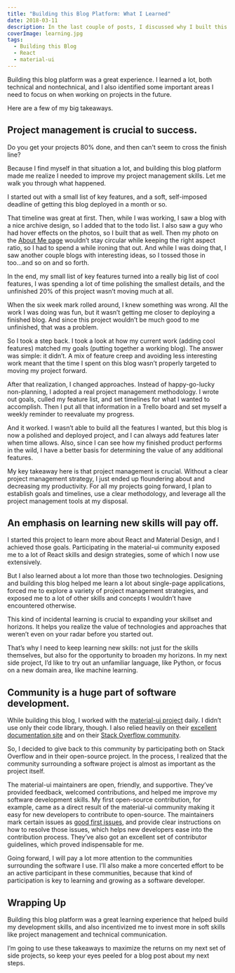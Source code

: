 ```yaml
---
title: "Building this Blog Platform: What I Learned"
date: 2018-03-11
description: In the last couple of posts, I discussed why I built this blog platform and the technical challenges I faced while doing so. Here’s what I learned during that process.
coverImage: learning.jpg
tags:
  - Building this Blog
  - React
  - material-ui
---
```


Building this blog platform was a great experience. I learned a lot, both technical and nontechnical, and I also identified some important areas I need to focus on when working on projects in the future.

Here are a few of my big takeaways.

## Project management is crucial to success.

Do you get your projects 80% done, and then can't seem to cross the finish line?

Because I find myself in that situation a lot, and building this blog platform made me realize I needed to improve my project management skills. Let me walk you through what happened.

I started out with a small list of key features, and a soft, self-imposed deadline of getting this blog deployed in a month or so.

That timeline was great at first. Then, while I was working, I saw a blog with a nice archive design, so I added that to the todo list. I also saw a guy who had hover effects on the photos, so I built that as well. Then my photo on the [About Me page](https://jdupont.github.io/about) wouldn’t stay circular while keeping the right aspect ratio, so I had to spend a while ironing that out. And while I was doing that, I saw another couple blogs with interesting ideas, so I tossed those in too...and so on and so forth.

In the end, my small list of key features turned into a really big list of cool features, I was spending a lot of time polishing the smallest details, and the unfinished 20% of this project wasn’t moving much at all.

When the six week mark rolled around, I knew something was wrong. All the work I was doing was fun, but it wasn’t getting me closer to deploying a finished blog. And since this project wouldn’t be much good to me unfinished, that was a problem.

So I took a step back. I took a look at how my current work (adding cool features) matched my goals (putting together a working blog). The answer was simple: it didn’t. A mix of feature creep and avoiding less interesting work meant that the time I spent on this blog wasn’t properly targeted to moving my project forward.

After that realization, I changed approaches. Instead of happy-go-lucky non-planning, I adopted a real project management methodology. I wrote out goals, culled my feature list, and set timelines for what I wanted to accomplish. Then I put all that information in a Trello board and set myself a weekly reminder to reevaluate my progress.

And it worked. I wasn’t able to build all the features I wanted, but this blog is now a polished and deployed project, and I can always add features later when time allows. Also, since I can see how my finished product performs in the wild, I have a better basis for determining the value of any additional features.

My key takeaway here is that project management is crucial. Without a clear project management strategy, I just ended up floundering about and decreasing my productivity. For all my projects going forward, I plan to establish goals and timelines, use a clear methodology, and leverage all the project management tools at my disposal.

## An emphasis on learning new skills will pay off.

I started this project to learn more about React and Material Design, and I achieved those goals.  Participating in the material-ui community exposed me to a lot of React skills and design strategies, some of which I now use extensively. 

But I also learned about a lot more than those two technologies. Designing and building this blog helped me learn a lot about single-page applications, forced me to explore a variety of project management strategies, and exposed me to a lot of other skills and concepts I wouldn’t have encountered otherwise.

This kind of incidental learning is crucial to expanding your skillset and horizons. It helps you realize the value of technologies and approaches that weren’t even on your radar before you started out. 

That’s why I need to keep learning new skills: not just for the skills themselves, but also for the opportunity to broaden my horizons. In my next side project, I’d like to try out an unfamiliar language, like Python, or focus on a new domain area, like machine learning.

## Community is a huge part of software development.

While building this blog, I worked with the [material-ui project](https://github.com/mui-org/material-ui) daily. I didn’t use only their code library, though. I also relied heavily on their [excellent documentation site](https://material-ui-next.com/) and on their [Stack Overflow community](https://stackoverflow.com/questions/tagged/material-ui).

So, I decided to give back to this community by participating both on Stack Overflow and in their open-source project. In the process, I realized that the community surrounding a software project is almost as important as the project itself.

The material-ui maintainers are open, friendly, and supportive. They’ve provided feedback, welcomed contributions, and helped me improve my software development skills. My first open-source contribution, for example, came as a direct result of the material-ui community making it easy for new developers to contribute to open-source. The maintainers mark certain issues as [good first issues](https://github.com/mui-org/material-ui/labels/good%20first%20issue), and provide clear instructions on how to resolve those issues, which helps new developers ease into the contribution process. They’ve also got an excellent set of contributor guidelines, which proved indispensable for me.

Going forward, I will pay a lot more attention to the communities surrounding the software I use. I’ll also make a more concerted effort to be an active participant in these communities, because that kind of participation is key to learning and growing as a software developer.

## Wrapping Up

Building this blog platform was a great learning experience that helped build my development skills, and also incentivized me to invest more in soft skills like project management and technical communication.

I’m going to use these takeaways to maximize the returns on my next set of side projects, so keep your eyes peeled for a blog post about my next steps.
